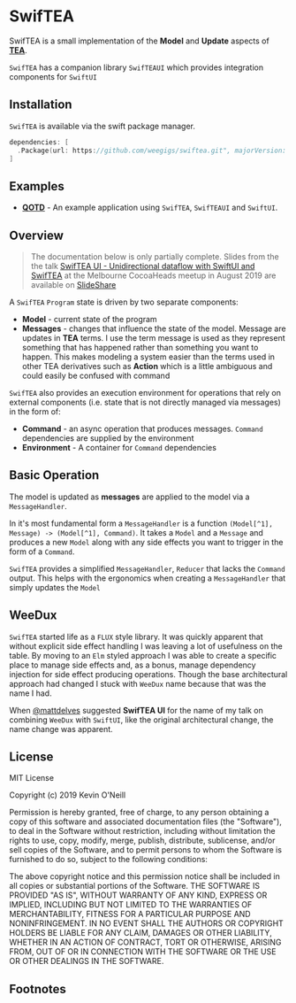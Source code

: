 # SwifTEA

SwifTEA is a small implementation of  the **Model** and **Update** aspects of [**TEA**](https://guide.elm-lang.org/architecture/).

`SwifTEA` has a companion library `SwifTEAUI` which provides integration components for `SwiftUI`

## Installation

`SwifTEA` is available via the swift package manager.

```swift
dependencies: [
  .Package(url: https://github.com/weegigs/swiftea.git", majorVersion: <majorVersion>, minor: <minor>)
]
```

## Examples

* [**QOTD**](https://github.com/weegigs/qotd) - An example application using `SwifTEA`, `SwifTEAUI` and `SwiftUI`.

## Overview

> The documentation below is only partially complete. Slides from the the talk
[SwifTEA UI - Unidirectional dataflow with SwiftUI and SwifTEA](https://www.slideshare.net/KevinONeill1/swiftea-ui-unidirectional-data-flow-with-swiftui-and-SwifTEA) at the Melbourne CocoaHeads meetup in August 2019 are available on [SlideShare](https://www.slideshare.net/KevinONeill1/swiftea-ui-unidirectional-data-flow-with-swiftui-and-SwifTEA)

A `SwifTEA` `Program` state is driven by two separate components:

* **Model** - current state of the program
* **Messages** - changes that influence the state of the model. Message are updates in **TEA** terms. I use the term message is used as they represent something that has happened rather than something you want to happen. This makes modeling a system easier than the terms used in other TEA derivatives such as **Action** which is a little ambiguous and could easily be confused with command
  
`SwifTEA` also provides an execution environment for operations that rely on external components (i.e. state that is not directly managed via messages) in the form of:

* **Command** - an async operation that produces messages. `Command` dependencies are supplied by the environment
* **Environment** - A container for `Command` dependencies

## Basic Operation

The model is updated as **messages** are applied to the model via a `MessageHandler`.

In it's most fundamental form a `MessageHandler` is a function `(Model[^1], Message) -> (Model[^1], Command)`. It takes a `Model` and a `Message` and produces a new `Model` along with any side effects you want to trigger in the form of a `Command`.

`SwifTEA` provides a simplified `MessageHandler`, `Reducer` that lacks the `Command` output. This helps with the ergonomics when creating a `MessageHandler` that simply updates the `Model`

## WeeDux

`SwifTEA` started life as a `FLUX` style library. It was quickly apparent that without explicit side effect handling I was leaving a lot of usefulness on the table. By moving to an `Elm` styled approach I was able to create a specific place to manage side effects and, as a bonus, manage dependency injection for side effect producing operations. Though the base architectural approach had changed I stuck with `WeeDux` name because that was the name I had.

When [@mattdelves](https://twitter.com/mattdelves) suggested **SwifTEA UI** for the name of my talk on combining `WeeDux` with `SwiftUI`, like the original architectural change, the name change was apparent.

## License

MIT License

Copyright (c) 2019 Kevin O'Neill

Permission is hereby granted, free of charge, to any person obtaining a copy
of this software and associated documentation files (the "Software"), to deal
in the Software without restriction, including without limitation the rights
to use, copy, modify, merge, publish, distribute, sublicense, and/or sell
copies of the Software, and to permit persons to whom the Software is
furnished to do so, subject to the following conditions:

The above copyright notice and this permission notice shall be included in all
copies or substantial portions of the Software.
THE SOFTWARE IS PROVIDED "AS IS", WITHOUT WARRANTY OF ANY KIND, EXPRESS OR
IMPLIED, INCLUDING BUT NOT LIMITED TO THE WARRANTIES OF MERCHANTABILITY,
FITNESS FOR A PARTICULAR PURPOSE AND NONINFRINGEMENT. IN NO EVENT SHALL THE
AUTHORS OR COPYRIGHT HOLDERS BE LIABLE FOR ANY CLAIM, DAMAGES OR OTHER
LIABILITY, WHETHER IN AN ACTION OF CONTRACT, TORT OR OTHERWISE, ARISING FROM,
OUT OF OR IN CONNECTION WITH THE SOFTWARE OR THE USE OR OTHER DEALINGS IN THE
SOFTWARE.

## Footnotes

[^1]: The model is passed as an `inout` variable for ergonomic reasons
